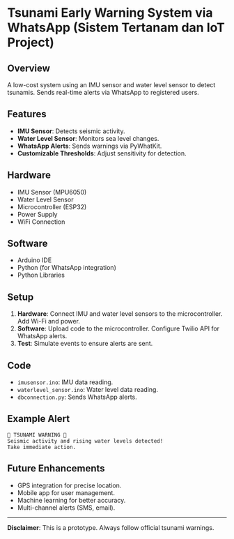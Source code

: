 # Tsunami Early Warning System via WhatsApp (Sistem Tertanam dan IoT Project)

## Overview

A low-cost system using an IMU sensor and water level sensor to detect tsunamis. Sends real-time alerts via WhatsApp to registered users.

## Features

- **IMU Sensor**: Detects seismic activity.
- **Water Level Sensor**: Monitors sea level changes.
- **WhatsApp Alerts**: Sends warnings via PyWhatKit.
- **Customizable Thresholds**: Adjust sensitivity for detection.

## Hardware

- IMU Sensor (MPU6050)
- Water Level Sensor
- Microcontroller (ESP32)
- Power Supply
- WiFi Connection

## Software

- Arduino IDE
- Python (for WhatsApp integration)
- Python Libraries

## Setup

1. **Hardware**: Connect IMU and water level sensors to the microcontroller. Add Wi-Fi and power.
2. **Software**: Upload code to the microcontroller. Configure Twilio API for WhatsApp alerts.
3. **Test**: Simulate events to ensure alerts are sent.

## Code

- `imusensor.ino`: IMU data reading.
- `waterlevel_sensor.ino`: Water level data reading.
- `dbconnection.py`: Sends WhatsApp alerts.

## Example Alert

```
🚨 TSUNAMI WARNING 🚨
Seismic activity and rising water levels detected!
Take immediate action.
```

## Future Enhancements

- GPS integration for precise location.
- Mobile app for user management.
- Machine learning for better accuracy.
- Multi-channel alerts (SMS, email).

---

**Disclaimer**: This is a prototype. Always follow official tsunami warnings.
